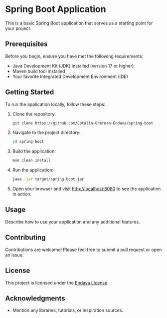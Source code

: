 # Spring Boot Application

This is a basic Spring Boot application that serves as a starting point for your project.

## Prerequisites

Before you begin, ensure you have met the following requirements:

- Java Development Kit (JDK) installed (version 17 or higher)
- Maven build tool installed
- Your favorite Integrated Development Environment (IDE)

## Getting Started

To run the application locally, follow these steps:

1. Clone the repository:

    ```bash
    git clone https://github.com/Catalin-Gherman-Endava/spring-boot
    ```

2. Navigate to the project directory:

    ```bash
    cd spring-boot
    ```

3. Build the application:

    ```bash
    mvn clean install
    ```

4. Run the application:

    ```bash
    java -jar target/spring-boot.jar
    ```

5. Open your browser and visit [http://localhost:8080](http://localhost:8080) to see the application in action.

## Usage

Describe how to use your application and any additional features.

## Contributing

Contributions are welcome! Please feel free to submit a pull request or open an issue.

## License

This project is licensed under the [Endava License](LICENSE).

## Acknowledgments

- Mention any libraries, tutorials, or inspiration sources.


